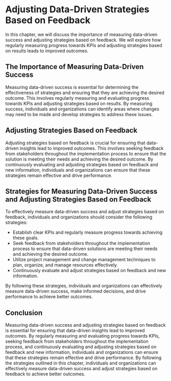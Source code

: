Adjusting Data-Driven Strategies Based on Feedback
============================================================================================

In this chapter, we will discuss the importance of measuring data-driven success and adjusting strategies based on feedback. We will explore how regularly measuring progress towards KPIs and adjusting strategies based on results leads to improved outcomes.

The Importance of Measuring Data-Driven Success
-----------------------------------------------

Measuring data-driven success is essential for determining the effectiveness of strategies and ensuring that they are achieving the desired outcome. This involves regularly measuring and evaluating progress towards KPIs and adjusting strategies based on results. By measuring success, individuals and organizations can identify areas where changes may need to be made and develop strategies to address these issues.

Adjusting Strategies Based on Feedback
--------------------------------------

Adjusting strategies based on feedback is crucial for ensuring that data-driven insights lead to improved outcomes. This involves seeking feedback from stakeholders throughout the implementation process to ensure that the solution is meeting their needs and achieving the desired outcome. By continuously evaluating and adjusting strategies based on feedback and new information, individuals and organizations can ensure that these strategies remain effective and drive performance.

Strategies for Measuring Data-Driven Success and Adjusting Strategies Based on Feedback
---------------------------------------------------------------------------------------

To effectively measure data-driven success and adjust strategies based on feedback, individuals and organizations should consider the following strategies:

* Establish clear KPIs and regularly measure progress towards achieving these goals.
* Seek feedback from stakeholders throughout the implementation process to ensure that data-driven solutions are meeting their needs and achieving the desired outcome.
* Utilize project management and change management techniques to plan, organize, and manage resources effectively.
* Continuously evaluate and adjust strategies based on feedback and new information.

By following these strategies, individuals and organizations can effectively measure data-driven success, make informed decisions, and drive performance to achieve better outcomes.

Conclusion
----------

Measuring data-driven success and adjusting strategies based on feedback is essential for ensuring that data-driven insights lead to improved outcomes. By regularly measuring and evaluating progress towards KPIs, seeking feedback from stakeholders throughout the implementation process, and continuously evaluating and adjusting strategies based on feedback and new information, individuals and organizations can ensure that these strategies remain effective and drive performance. By following the strategies outlined in this chapter, individuals and organizations can effectively measure data-driven success and adjust strategies based on feedback to achieve better outcomes.
